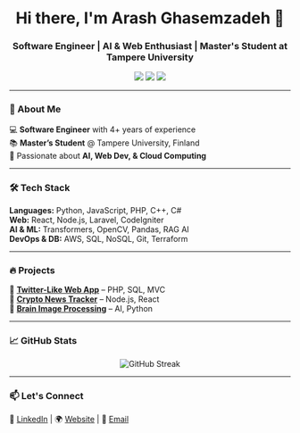 <h1 align="center">Hi there, I'm Arash Ghasemzadeh 👋</h1>
<h3 align="center">Software Engineer | AI & Web Enthusiast | Master's Student at Tampere University</h3>

<p align="center">
  <a href="https://arashghsz.com"><img src="https://img.shields.io/badge/Portfolio-Website-blue?style=for-the-badge"></a>
  <a href="mailto:ghasemzadehh.arash@gmail.com"><img src="https://img.shields.io/badge/Email-Contact-red?style=for-the-badge"></a>
  <a href="https://www.linkedin.com/in/arashghsz"><img src="https://img.shields.io/badge/LinkedIn-Connect-blue?style=for-the-badge"></a>
</p>

---

### 🚀 About Me  
💻 **Software Engineer** with 4+ years of experience  
📚 **Master’s Student** @ Tampere University, Finland  
🤖 Passionate about **AI, Web Dev, & Cloud Computing**  

---

### 🛠️ Tech Stack  
**Languages:** Python, JavaScript, PHP, C++, C#  
**Web:** React, Node.js, Laravel, CodeIgniter  
**AI & ML:** Transformers, OpenCV, Pandas, RAG AI  
**DevOps & DB:** AWS, SQL, NoSQL, Git, Terraform  

---

### 🔥 Projects  
📌 **[Twitter-Like Web App](https://github.com/Arashghsz/twitter-like-web-app)** – PHP, SQL, MVC  
📌 **[Crypto News Tracker](https://github.com/Arashghsz/crypto-news-tracker)** – Node.js, React  
📌 **[Brain Image Processing](https://arashghsz.com/)** – AI, Python  

---

### 📈 GitHub Stats  
<p align="center">
  <img src="https://github-readme-streak-stats.herokuapp.com/?user=Arashghsz&theme=dark" alt="GitHub Streak" />
</p>

---

### 📫 Let's Connect  
💼 [LinkedIn](https://www.linkedin.com/in/arashghsz) | 🌍 [Website](https://arashghsz.com) | 📧 [Email](mailto:ghasemzadehh.arash@gmail.com)
